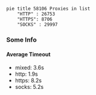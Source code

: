 
```mermaid
pie title 58106 Proxies in list
    "HTTP" : 26753
    "HTTPS": 8706
    "SOCKS" : 29997
```

### Some Info
#### Average Timeout

- mixed: 3.6s
- http: 1.9s
- https: 8.2s
- socks: 5.2s